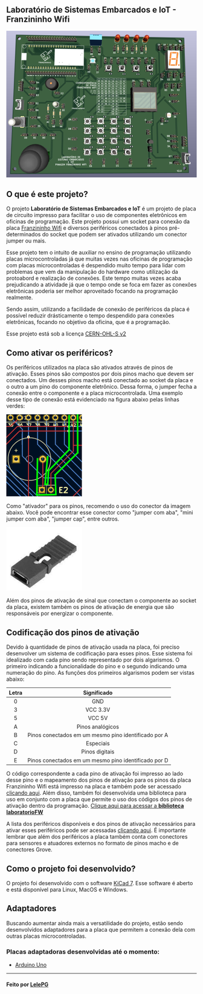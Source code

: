 ## Laboratório de Sistemas Embarcados e IoT - Franzininho Wifi

<img src="./imagens/3d.png"/>

## O que é este projeto?

O projeto **Laboratório de Sistemas Embarcados e IoT** é um projeto de placa de circuito impresso para facilitar o uso de componentes eletrônicos em oficinas de programação. Este projeto possui um socket para conexão da placa [Franzininho Wifi](https://github.com/Franzininho/Franzininho-WiFi) e diversos periféricos conectados à pinos pré-determinados do socket que podem ser ativados utilizando um conector jumper ou mais.

Esse projeto tem o intuito de auxiliar no ensino de programação utilizando placas microcontroladas já que muitas vezes nas oficinas de programação com placas microcontroladas é despendido muito tempo para lidar com problemas que vem da manipulação do hardware como utilização da protoabord e realização de conexões. Este tempo muitas vezes acaba prejudicando a atividade já que o tempo onde se foca em fazer as conexões eletrônicas poderia ser melhor aproveitado focando na programação realmente.

Sendo assim, utilizando a facilidade de conexão de periféricos da placa é possível reduzir drásticamente o tempo despendido para conexões eletrônicas, focando no objetivo da oficina, que é a programação.

Esse projeto está sob a licença [CERN-OHL-S v2](https://ohwr.org/cern_ohl_s_v2.txt)

## Como ativar os periféricos?

Os periféricos utilizados na placa são ativados através de pinos de ativação. Esses pinos são compostos por dois pinos macho que devem ser conectados. Um desses pinos macho está conectado ao socket da placa e o outro a um pino do componente eletrônico. Dessa forma, o jumper fecha a conexão entre o componente e a placa microcontrolada. Uma exemplo desse tipo de conexão está evidenciado na figura abaixo pelas linhas verdes:

<img src="./imagens/conexao.png" width="200px"/>

Como "ativador" para os pinos, recomendo o uso do conector da imagem abaixo. Você pode encontrar esse conector como "jumper com aba", "mini jumper com aba", "jumper cap", entre outros.

<img src="./imagens/ativador.png" width="200px"/>

Além dos pinos de ativação de sinal que conectam o componente ao socket da placa, existem também os pinos de ativação de energia que são responsáveis por energizar o componente.

## Codificação dos pinos de ativação

Devido à quantidade de pinos de ativação usada na placa, foi preciso desenvolver um sistema de codificação para esses pinos. Esse sistema foi idealizado com cada pino sendo representado por dois algarismos. O primeiro indicando a funcionalidade do pino e o segundo indicando uma numeração do pino. As funções dos primeiros algarismos podem ser vistas abaixo:

| Letra |                     Significado                      |
| :---: | :--------------------------------------------------: |
|   0   |                         GND                          |
|   3   |                       VCC 3.3V                       |
|   5   |                        VCC 5V                        |
|   A   |                   Pinos analógicos                   |
|   B   | Pinos conectados em um mesmo pino identificado por A |
|   C   |                      Especiais                       |
|   D   |                    Pinos digitais                    |
|   E   | Pinos conectados em um mesmo pino identificado por D |

O código correspondente a cada pino de ativação foi impresso ao lado desse pino e o mapeamento dos pinos de ativação para os pinos da placa Franzininho Wifi está impresso na placa e também pode ser acessado [clicando aqui](./informacoes/mapeamento.md). Além disso, também foi desenvolvida uma biblioteca para uso em conjunto com a placa que permite o uso dos códigos dos pinos de ativação dentro da programação. [Clique aqui para acessar a **biblioteca laboratorioFW**](https://github.com/Franzininho/biblioteca-laboratorioFW)

A lista dos periféricos disponíveis e dos pinos de ativação necessários para ativar esses periféricos pode ser acessadas [clicando aqui](./informacoes/ativacao-perifericos.md). É importante lembrar que além dos periféricos a placa também conta com conectores para sensores e atuadores externos no formato de pinos macho e de conectores Grove.

## Como o projeto foi desenvolvido?

O projeto foi desenvolvido com o software [KiCad 7](https://www.kicad.org/). Esse software é aberto e está disponível para Linux, MacOS e Windows.

## Adaptadores

Buscando aumentar ainda mais a versatilidade do projeto, estão sendo desenvolvidos adaptadores para a placa que permitem a conexão dela com outras placas microcontroladas.

### Placas adaptadoras desenvolvidas até o momento:

-   [Arduino Uno](https://github.com/Franzininho/laboratorio-SEIoT-adaptador-arduino)

---

#### Feito por [LelePG](https://github.com/LelePG)

